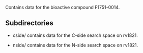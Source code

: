 Contains data for the bioactive compound F1751-0014.

## Subdirectories

- cside/ contains data for the C-side search space on rv1821.

- nside/ contains data for the N-side search space on rv1821.

